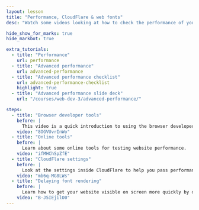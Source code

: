 ```yaml
---
layout: lesson
title: "Performance, CloudFlare & web fonts"
desc: "Watch some videos looking at how to check the performance of your website, set up CloudFlare for better performance & delaying font loading."

hide_show_for_marks: true
hide_markbot: true

extra_tutorials:
  - title: "Performance"
    url: performance
  - title: "Advanced performance"
    url: advanced-performance
  - title: "Advanced performance checklist"
    url: advanced-performance-checklist
    highlight: true
  - title: "Advanced performance slide deck"
    url: "/courses/web-dev-3/advanced-performance/"

steps:
  - title: "Browser developer tools"
    before: |
      This video is a quick introduction to using the browser developer tools to test the performance of your website.
    video: "8OGVUvrInWo"
  - title: "Online tools"
    before: |
      Learn about some online tools for testing website performance.
    video: "ifMHChSpZfE"
  - title: "CloudFlare settings"
    before: |
      Look at the settings inside CloudFlare to help you pass performance tests.
    video: "mb6q-MG8LWs"
  - title: "Delaying font rendering"
    before: |
      Learn how to get your website visible on screen more quickly by delaying the web fonts from rendering.
    video: "B-J5IEjilO0"
---
```


